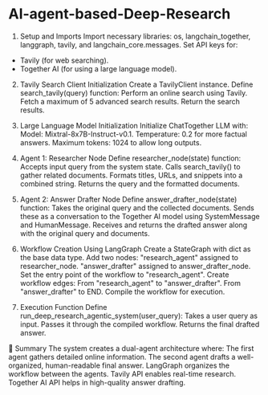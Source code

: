 # AI-agent-based-Deep-Research

1. Setup and Imports
Import necessary libraries: os, langchain_together, langgraph, tavily, and langchain_core.messages.
Set API keys for:
- Tavily (for web searching).
- Together AI (for using a large language model).

2. Tavily Search Client Initialization
Create a TavilyClient instance.
Define search_tavily(query) function:
Perform an online search using Tavily.
Fetch a maximum of 5 advanced search results.
Return the search results.

3. Large Language Model Initialization
Initialize ChatTogether LLM with:
Model: Mixtral-8x7B-Instruct-v0.1.
Temperature: 0.2 for more factual answers.
Maximum tokens: 1024 to allow long outputs.

4. Agent 1: Researcher Node
Define researcher_node(state) function:
Accepts input query from the system state.
Calls search_tavily() to gather related documents.
Formats titles, URLs, and snippets into a combined string.
Returns the query and the formatted documents.

5. Agent 2: Answer Drafter Node
Define answer_drafter_node(state) function:
Takes the original query and the collected documents.
Sends these as a conversation to the Together AI model using SystemMessage and HumanMessage.
Receives and returns the drafted answer along with the original query and documents.

6. Workflow Creation Using LangGraph
Create a StateGraph with dict as the base data type.
Add two nodes:
"research_agent" assigned to researcher_node.
"answer_drafter" assigned to answer_drafter_node.
Set the entry point of the workflow to "research_agent".
Create workflow edges:
From "research_agent" to "answer_drafter".
From "answer_drafter" to END.
Compile the workflow for execution.

7. Execution Function
Define run_deep_research_agentic_system(user_query):
Takes a user query as input.
Passes it through the compiled workflow.
Returns the final drafted answer.

🎯 Summary
The system creates a dual-agent architecture where:
The first agent gathers detailed online information.
The second agent drafts a well-organized, human-readable final answer.
LangGraph organizes the workflow between the agents.
Tavily API enables real-time research.
Together AI API helps in high-quality answer drafting.
